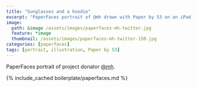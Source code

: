 ```yaml
---
title: "Sunglasses and a hoodie"
excerpt: "PaperFaces portrait of @mh drawn with Paper by 53 on an iPad."
image: 
  path: &image /assets/images/paperfaces-mh-twitter.jpg 
  feature: *image
  thumbnail: /assets/images/paperfaces-mh-twitter-150.jpg
categories: [paperfaces]
tags: [portrait, illustration, Paper by 53]
---
```


PaperFaces portrait of project donator [@mh](https://twitter.com/mh).

{% include_cached boilerplate/paperfaces.md %}
